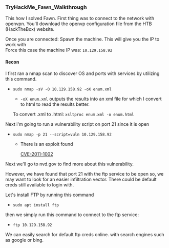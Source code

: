 ### TryHackMe_Fawn_Walkthrough
This how I solved Fawn. First thing was to connect to the network with openvpn. You'll download the openvp configuration file from the HTB (HackTheBox) website.

Once you are connected: Spawn the machine. This will give you the IP to work with  
Force this case the machine IP was: `10.129.158.92`

#### Recon
I first ran a nmap scan to discover OS and ports with services by utilizing this command.
* `sudo nmap -sV -O 10.129.158.92 -oX enum.xml`
    * `-oX enum.xml` outputs the results into an xml file for which I convert to html to read the results better.
    
    To convert .xml to .html: `xsltproc enum.xml -o enum.html`

Next i'm going to run a vulnerability script on port 21 since it is open
* `sudo nmap -p 21 --script=vuln 10.129.158.92`
    * There is an exploit found 
                
        [CVE-2011-1002](https://nvd.nist.gov/vuln/detail/CVE-2011-1002)

Next we'll go to nvd.gov to find more about this vulnerability.

However, we have found that port 21 with the ftp service to be open so, we may want to look for an easier infiltration vector. There could be default creds still available to login with.

Let's install FTP by running this command
* `sudo apt install ftp`

then we simply run this command to connect to the ftp service:

* `ftp 10.129.158.92`

We can easily search for default ftp creds online. with search engines such as google or bing.